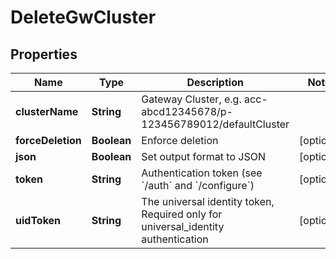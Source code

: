 

# DeleteGwCluster


## Properties

Name | Type | Description | Notes
------------ | ------------- | ------------- | -------------
**clusterName** | **String** | Gateway Cluster, e.g. acc-abcd12345678/p-123456789012/defaultCluster | 
**forceDeletion** | **Boolean** | Enforce deletion |  [optional]
**json** | **Boolean** | Set output format to JSON |  [optional]
**token** | **String** | Authentication token (see &#x60;/auth&#x60; and &#x60;/configure&#x60;) |  [optional]
**uidToken** | **String** | The universal identity token, Required only for universal_identity authentication |  [optional]



